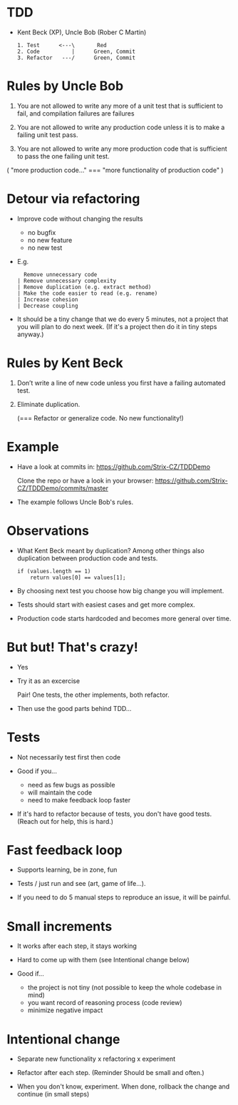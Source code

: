 # TDD

- Kent Beck (XP), Uncle Bob (Rober C Martin)

	  1. Test      <---\       Red
	  2. Code          |      Green, Commit
	  3. Refactor   ---/      Green, Commit


# Rules by Uncle Bob

1. You are not allowed to write any more of a unit test
   that is sufficient to fail,
   and compilation failures are failures

2. You are not allowed to write any production code
   unless it is to make a failing unit test pass.

3. You are not allowed to write any more production code
   that is sufficient to pass the one failing unit test.

( "more production code..."
  === "more functionality of production code" )


# Detour via refactoring

- Improve code without changing the results
	- no bugfix
	- no new feature
	- no new test

- E.g.

	    Remove unnecessary code
	  | Remove unnecessary complexity
	  | Remove duplication (e.g. extract method)
	  | Make the code easier to read (e.g. rename)
	  | Increase cohesion
	  | Decrease coupling

- It should be a tiny change that we do every 5 minutes,
  not a project that you will plan to do next week.
  (If it's a project then do it in tiny steps anyway.)


# Rules by Kent Beck

1. Don’t write a line of new code
   unless you first have a failing automated test.

2. Eliminate duplication.
   
   (=== Refactor or generalize code. No new functionality!)


# Example

- Have a look at commits in:
  https://github.com/Strix-CZ/TDDDemo

  Clone the repo or have a look in your browser:
  https://github.com/Strix-CZ/TDDDemo/commits/master

- The example follows Uncle Bob's rules.


# Observations

- What Kent Beck meant by duplication?
  Among other things also duplication between production code and tests.

	  if (values.length == 1)
	      return values[0] == values[1];

- By choosing next test you choose how big change you will implement.

- Tests should start with easiest cases and get more complex.

- Production code starts hardcoded and becomes more general over time.


# But but! That's crazy!

- Yes

- Try it as an excercise

    Pair!
    One tests,
    the other implements,
    both refactor.

- Then use the good parts behind TDD...


# Tests

- Not necessarily test first then code

- Good if you...
	- need as few bugs as possible
	- will maintain the code
	- need to make feedback loop faster

- If it's hard to refactor because of tests, you don't have good tests.
  (Reach out for help, this is hard.)


# Fast feedback loop

- Supports learning, be in zone, fun

- Tests / just run and see (art, game of life...).

- If you need to do 5 manual steps to reproduce an issue,
  it will be painful.


# Small increments

- It works after each step, it stays working

- Hard to come up with them (see Intentional change below)

- Good if...
	- the project is not tiny
	  (not possible to keep the whole codebase in mind)
	- you want record of reasoning process (code review)
	- minimize negative impact


# Intentional change

- Separate new functionality x refactoring x experiment

- Refactor after each step.
  (Reminder Should be small and often.)

- When you don't know, experiment.
  When done, rollback the change and continue (in small steps)
